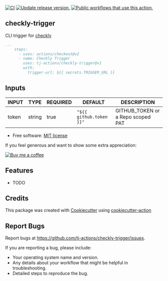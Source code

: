 [![CI](https://github.com/tj-actions/checkly-trigger/workflows/CI/badge.svg)](https://github.com/tj-actions/checkly-trigger/actions?query=workflow%3ACI)
[![Update release version.](https://github.com/tj-actions/checkly-trigger/workflows/Update%20release%20version./badge.svg)](https://github.com/tj-actions/checkly-trigger/actions?query=workflow%3A%22Update+release+version.%22)
[![Public workflows that use this action.](https://img.shields.io/endpoint?url=https%3A%2F%2Fused-by.vercel.app%2Fapi%2Fgithub-actions%2Fused-by%3Faction%3Dtj-actions%2Fcheckly-trigger%26badge%3Dtrue)](https://github.com/search?o=desc\&q=tj-actions+checkly-trigger+path%3A.github%2Fworkflows+language%3AYAML\&s=\&type=Code)

## checkly-trigger
CLI trigger for [checkly](https://www.checklyhq.com/docs/cicd/triggers/)


```yaml
...
    steps:
      - uses: actions/checkout@v2
      - name: Checkly Trigger
        uses: tj-actions/checkly-trigger@v1
        with:
          trigger-url: ${{ secrets.TRIGGER_URL }}
```

## Inputs

<!-- AUTO-DOC-INPUT:START - Do not remove or modify this section -->

| INPUT |  TYPE  | REQUIRED |         DEFAULT         |            DESCRIPTION            |
|-------|--------|----------|-------------------------|-----------------------------------|
| token | string |   true   | `"${{ github.token }}"` | GITHUB\_TOKEN or a Repo scoped PAT |

<!-- AUTO-DOC-INPUT:END -->

*   Free software: [MIT license](LICENSE)

If you feel generous and want to show some extra appreciation:

[![Buy me a coffee][buymeacoffee-shield]][buymeacoffee]

[buymeacoffee]: https://www.buymeacoffee.com/jackton1

[buymeacoffee-shield]: https://www.buymeacoffee.com/assets/img/custom_images/orange_img.png

## Features

*   TODO

## Credits

This package was created with [Cookiecutter](https://github.com/cookiecutter/cookiecutter) using [cookiecutter-action](https://github.com/tj-actions/cookiecutter-action)

## Report Bugs

Report bugs at https://github.com/tj-actions/checkly-trigger/issues.

If you are reporting a bug, please include:

*   Your operating system name and version.
*   Any details about your workflow that might be helpful in troubleshooting.
*   Detailed steps to reproduce the bug.

